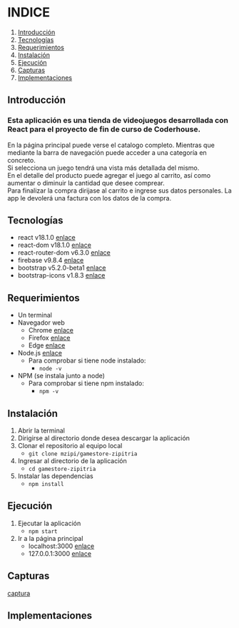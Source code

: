 # INDICE
1. [Introducción](#introducción)
2. [Tecnologías](#tecnologías)
3. [Requerimientos](#requerimientos)
4. [Instalación](#instalación)
5. [Ejecución](#ejecución)
6. [Capturas](#capturas)
7. [Implementaciones](#implementaciones)

## Introducción

### Esta aplicación es una tienda de videojuegos desarrollada con React para el proyecto de fin de curso de Coderhouse.

En la página principal puede verse el catalogo completo. Mientras que mediante la barra de navegación puede acceder a una categoría en concreto.  
Si selecciona un juego tendrá una vista más detallada del mismo.  
En el detalle del producto puede agregar el juego al carrito, así como aumentar o diminuir la cantidad que desee comprear.  
Para finalizar la compra dirijase al carrito e ingrese sus datos personales.
La app le devolerá una factura con los datos de la compra.

## Tecnologías
* react v18.1.0 [enlace](https://www.npmjs.com/package/react)
* react-dom v18.1.0 [enlace](https://www.npmjs.com/package/react-dom)
* react-router-dom v6.3.0 [enlace](https://www.npmjs.com/package/react-router-dom)
* firebase v9.8.4 [enlace](https://www.npmjs.com/package/firebase)
* bootstrap v5.2.0-beta1 [enlace](https://www.npmjs.com/package/bootstrap)
* bootstrap-icons v1.8.3 [enlace](https://www.npmjs.com/package/bootstrap-icons)

## Requerimientos
* Un terminal
* Navegador web
    * Chrome [enlace](https://www.google.com/intl/es/chrome/?brand=YTUH&gclid=Cj0KCQjw_viWBhD8ARIsAH1mCd4bGJlLD5NwmC03wrf6p_17319JpVVembMglYzt_3K8lv2xTACWcKcaAg2cEALw_wcB&gclsrc=aw.ds)
    * Firefox [enlace](https://www.mozilla.org/es-ES/firefox/new/)
    * Edge [enlace](https://www.microsoft.com/es-es/edge)
* Node.js [enlace](https://nodejs.org/es/download)
    * Para comprobar si tiene node instalado:
        * `node -v`
* NPM (se instala junto a node)
    * Para comprobar si tiene npm instalado:
        * `npm -v`
## Instalación
1. Abrir la terminal
2. Dirigirse al directorio donde desea descargar la aplicación
3. Clonar el repositorio al equipo local
    * `git clone mzipi/gamestore-zipitria`
4. Ingresar al directorio de la aplicación
    * `cd gamestore-zipitria`
5. Instalar las dependencias
    * `npm install`

## Ejecución
1. Ejecutar la aplicación
    * `npm start`
2. Ir a la página principal
    * localhost:3000 [enlace](http://localhost:3000)
    * 127.0.0.1:3000 [enlace](http://127.0.0.1:3000)

## Capturas
[captura](https://google.com)

## Implementaciones
